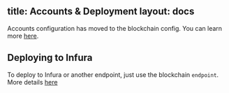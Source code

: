 title: Accounts & Deployment
layout: docs
---

Accounts configuration has moved to the blockchain config. You can learn more [here](/docs/blockchain_accounts_configuration.html).

## Deploying to Infura

To deploy to Infura or another endpoint, just use the blockchain `endpoint`. More details [here](/docs/blockchain_configuration.html)
